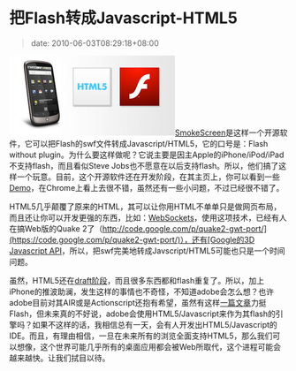 # 把Flash转成Javascript-HTML5
>date: 2010-06-03T08:29:18+08:00


![](/assets/images/coolshell.cn/wp-content/uploads/2010/06/splash-html5-flash.jpg)[SmokeScreen](http://smokescreen.us/)是这样一个开源软件，它可以把Flash的swf文件转成Javascript/HTML5，它的口号是：Flash without plugin。为什么要这样做呢？它说主要是因主Apple的iPhone/iPod/iPad不支持flash，而且看似Steve Jobs也不愿意在以后支持flash。所以，他们搞了这样一个玩意。目前，这个开源软件还在开发阶段，在其主页上，你可以看到一些[Demo](http://smokescreen.us/demo/)，在Chrome上看上去很不错，虽然还有一些小问题，不过已经很不错了。


HTML5几乎颠覆了原来的HTML，其可以让你用HTML不单单只是做网页布局，而且还让你可以开发更强的东西，比如：[WebSockets](http://dev.w3.org/html5/websockets/)，使用这项技术，已经有人在搞Web版的Quake 2了（[http://code.google.com/p/quake2-gwt-port/](https://code.google.com/p/quake2-gwt-port/)），还有[Google的3D Javascript API](https://coolshell.cn/articles/599.html)，所以，把swf完美地转成Javscript/HTML5可能也只是一个时间问题。


虽然，HTML5还在[draft阶段](http://dev.w3.org/html5/spec/Overview.html)，而且很多东西都和flash重复了。所以，加上iPhone的推波助澜，发生这样的事情也不奇怪，不知道adobe会怎么想？也许adobe目前对其AIR或是Actionscript还抱有希望，虽然有这样[一篇文章](http://infoworld.com/d/developer-world/html5-vs-flash-the-case-flash-721)力挺Flash，但未来真的不好说，adobe会使用HTML5/Javascript来作为其flash的引擎吗？如果不这样的话，我相信总有一天，会有人开发出HTML5/Javascript的IDE。而且，有理由相信，一旦在未来所有的浏览全面支持HTML5，那么我们可以想像，这个世界可能几乎所有的桌面应用都会被Web所取代，这个进程可能会越来越快。让我们拭目以待。


